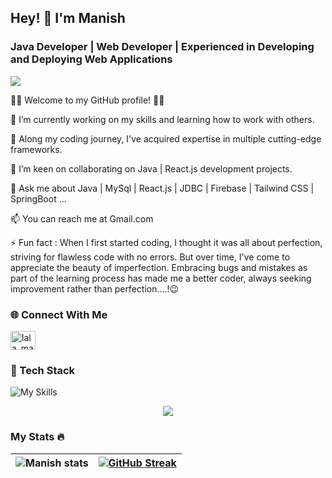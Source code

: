 ## Hey! 👋 I'm Manish

### Java Developer | Web Developer | Experienced in Developing and Deploying Web Applications

![](https://komarev.com/ghpvc/?username=manish0to1)

👨‍💻 Welcome to my GitHub profile! 👨‍💻

🔭 I’m currently working on my skills and learning how to work with others.

🌱 Along my coding journey, I've acquired expertise in multiple cutting-edge frameworks.

👯 I’m keen on collaborating on Java | React.js development projects.

💬 Ask me about  Java | MySql | React.js | JDBC | Firebase | Tailwind CSS | SpringBoot ...

📫 You can reach me at Gmail.com

⚡ Fun fact : When I first started coding, I thought it was all about perfection, striving for flawless code with no errors. But over time, I've come to appreciate the beauty of imperfection. Embracing bugs and mistakes as part of the learning process has made me a better coder, always seeking improvement rather than perfection....!😉

### 🌐 Connect With Me
<a href="https://www.linkedin.com/in/manish0to1/" target="blank"><img src="https://www.svgrepo.com/show/452047/linkedin-1.svg" alt="lala_manish" height="30" width="40" /></a>
### 🔎 Tech Stack
![My Skills](https://skillicons.dev/icons?i=java,a,cpp,b,html,a,tailwind,b,react,a,mysql,b,nextjs,a,css,b,vscode,a,bootstrap,b,github,a,git,b,firebase,a,stackoverflow,b,eclipse,a,js,b,spring)

<p align="center">
    <img src="https://github-readme-stats.vercel.app/api/top-langs?username=manish0to1&show_icons=true&theme=radical" />
</p>

### My Stats 🔥
![Manish stats](https://github-readme-stats.vercel.app/api?username=manish0to1&show_icons=true&theme=radical) | [![GitHub Streak](https://streak-stats.demolab.com/?user=manish0to1&theme=dark)](https://git.io/streak-stats) 
--- | --- 
